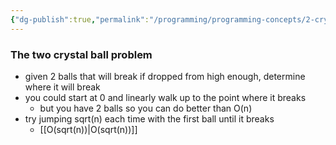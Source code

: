 ```yaml
---
{"dg-publish":true,"permalink":"/programming/programming-concepts/2-crystal-ball-problem/"}
---
```


### The two crystal ball problem
- given 2 balls that will break if dropped from high enough, determine where it will break
- you could start at 0 and linearly walk up to the point where it breaks
  - but you have 2 balls so you can do better than O(n)
- try jumping sqrt(n) each time with the first ball until it breaks
  - [[O(sqrt(n))\|O(sqrt(n))]]

  
